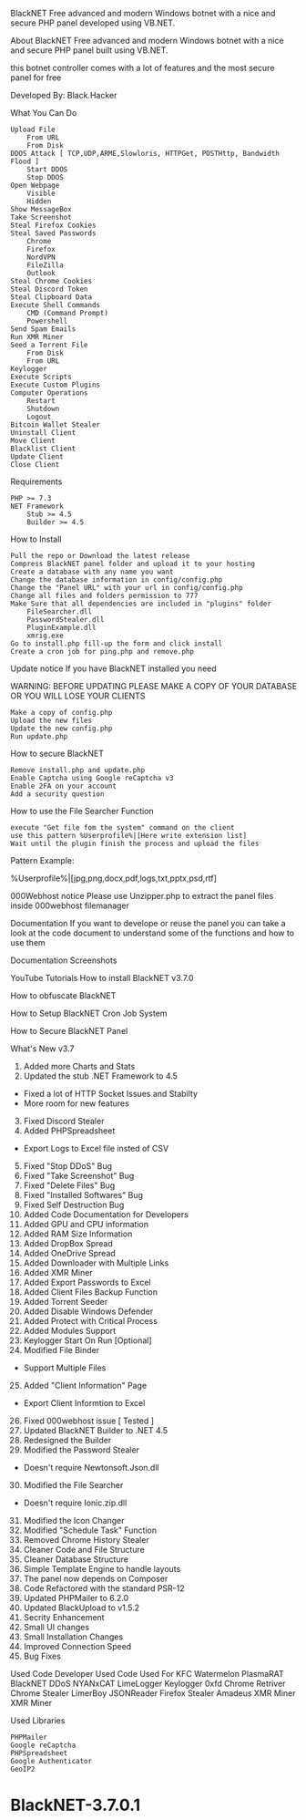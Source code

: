 


BlackNET
Free advanced and modern Windows botnet with a nice and secure PHP panel developed using VB.NET.

About BlackNET
Free advanced and modern Windows botnet with a nice and secure PHP panel built using VB.NET.

this botnet controller comes with a lot of features and the most secure panel for free

Developed By: Black.Hacker

What You Can Do

    Upload File
        From URL
        From Disk
    DDOS Attack [ TCP,UDP,ARME,Slowloris, HTTPGet, POSTHttp, Bandwidth Flood ]
        Start DDOS
        Stop DDOS
    Open Webpage
        Visible
        Hidden
    Show MessageBox
    Take Screenshot
    Steal Firefox Cookies
    Steal Saved Passwords
        Chrome
        Firefox
        NordVPN
        FileZilla
        Outlook
    Steal Chrome Cookies
    Steal Discord Token
    Steal Clipboard Data
    Execute Shell Commands
        CMD (Command Prompt)
        Powershell
    Send Spam Emails
    Run XMR Miner
    Seed a Torrent File
        From Disk
        From URL
    Keylogger
    Execute Scripts
    Execute Custom Plugins
    Computer Operations
        Restart
        Shutdown
        Logout
    Bitcoin Wallet Stealer
    Uninstall Client
    Move Client
    Blacklist Client
    Update Client
    Close Client

Requirements

    PHP >= 7.3
    NET Framework
        Stub >= 4.5
        Builder >= 4.5

How to Install

    Pull the repo or Download the latest release
    Compress BlackNET panel folder and upload it to your hosting
    Create a database with any name you want
    Change the database information in config/config.php
    Change the "Panel URL" with your url in config/config.php
    Change all files and folders permission to 777
    Make Sure that all dependencies are included in "plugins" folder
        FileSearcher.dll
        PasswordStealer.dll
        PluginExample.dll
        xmrig.exe
    Go to install.php fill-up the form and click install
    Create a cron job for ping.php and remove.php

Update notice
If you have BlackNET installed you need

WARNING: BEFORE UPDATING PLEASE MAKE A COPY OF YOUR DATABASE OR YOU WILL LOSE YOUR CLIENTS

    Make a copy of config.php
    Upload the new files
    Update the new config.php
    Run update.php

How to secure BlackNET

    Remove install.php and update.php
    Enable Captcha using Google reCaptcha v3
    Enable 2FA on your account
    Add a security question

How to use the File Searcher Function

    execute "Get file fom the system" command on the client
    use this pattern %Userprofile%|[Here write extension list]
    Wait until the plugin finish the process and upload the files

Pattern Example:

%Userprofile%|[jpg,png,docx,pdf,logs,txt,pptx,psd,rtf]

000Webhost notice
Please use Unzipper.php to extract the panel files inside 000webhost filemanager

Documentation
If you want to develope or reuse the panel you can take a look at the code document to understand some of the functions and how to use them

Documentation
Screenshots




YouTube Tutorials
How to install BlackNET v3.7.0

How to obfuscate BlackNET

How to Setup BlackNET Cron Job System

How to Secure BlackNET Panel

What's New
v3.7
1. Added more Charts and Stats
2. Updated the stub .NET Framework to 4.5
+ Fixed a lot of HTTP Socket Issues and Stabilty
+ More room for new features
3. Fixed Discord Stealer
4. Added PHPSpreadsheet
+ Export Logs to Excel file insted of CSV
5. Fixed "Stop DDoS" Bug
6. Fixed "Take Screenshot" Bug
7. Fixed "Delete Files" Bug
8. Fixed "Installed Softwares" Bug
9. Fixed Self Destruction Bug
10. Added Code Documentation for Developers
11. Added GPU and CPU information
12. Added RAM Size Information
13. Added DropBox Spread
14. Added OneDrive Spread
15. Added Downloader with Multiple Links
16. Added XMR Miner
17. Added Export Passwords to Excel
18. Added Client Files Backup Function
19. Added Torrent Seeder
20. Added Disable Windows Defender
21. Added Protect with Critical Process
22. Added Modules Support
23. Keylogger Start On Run [Optional]
24. Modified File Binder
+ Support Multiple Files
25. Added "Client Information" Page
+ Export Client Informtion to Excel
26. Fixed 000webhost issue [ Tested ]
27. Updated BlackNET Builder to .NET 4.5
28. Redesigned the Builder
29. Modified the Password Stealer
+ Doesn't require Newtonsoft.Json.dll
30. Modified the File Searcher
+ Doesn't require Ionic.zip.dll
31. Modified the Icon Changer
32. Modified "Schedule Task" Function
33. Removed Chrome History Stealer
34. Cleaner Code and File Structure
35. Cleaner Database Structure
36. Simple Template Engine to handle layouts
37. The panel now depends on Composer
38. Code Refactored with the standard PSR-12
39. Updated PHPMailer to 6.2.0
40. Updated BlackUpload to v1.5.2
41. Secrity Enhancement
42. Small UI changes
43. Small Installation Changes
44. Improved Connection Speed
45. Bug Fixes

Used Code
Developer Used Code Used For
KFC Watermelon PlasmaRAT BlackNET DDoS
NYANxCAT LimeLogger Keylogger
0xfd Chrome Retriver Chrome Stealer
LimerBoy JSONReader Firefox Stealer
Amadeus XMR Miner XMR Miner

Used Libraries

    PHPMailer
    Google reCaptcha
    PHPSpreadsheet
    Google Authenticator
    GeoIP2

# BlackNET-3.7.0.1
